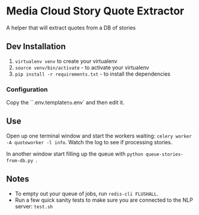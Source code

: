 Media Cloud Story Quote Extractor
=================================

A helper that will extract quotes from a DB of stories

Dev Installation
----------------

 1. `virtualenv venv` to create your virtualenv
 2. `source venv/bin/activate` - to activate your virtualenv
 3. `pip install -r requirements.txt` - to install the dependencies

### Configuration

Copy the ``.env.template` to `.env` and then edit it.

Use
---

Open up one terminal window and start the workers waiting: `celery worker -A quoteworker -l info`. Watch the log to see
if processing stories.

In another window start filling up the queue with `python queue-stories-from-db.py `.

Notes
-----

* To empty out your queue of jobs, run `redis-cli FLUSHALL`.
* Run a few quick sanity tests to make sure you are connected to the NLP server: `test.sh`

